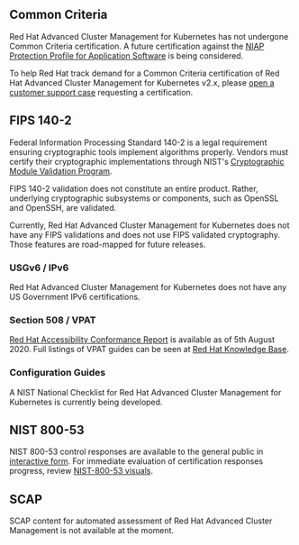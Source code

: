 ## Common Criteria
Red Hat Advanced Cluster Management for Kubernetes has not undergone Common Criteria certification. A future certification
against the [NIAP Protection Profile for Application Software](https://www.niap-ccevs.org/Profile/Info.cfm?PPID=394&id=394)
is being considered.

To help Red Hat track demand for a Common Criteria certification of Red Hat Advanced Cluster Management for Kubernetes v2.x,
please [open a customer support case](https://access.redhat.com/support/cases/#/case/new) requesting
a certification.

## FIPS 140-2
Federal Information Processing Standard 140-2 is a legal requirement ensuring cryptographic tools
implement algorithms properly. Vendors must certify their cryptographic implementations through NIST's
[Cryptographic Module Validation Program](https://csrc.nist.gov/Projects/Cryptographic-Module-Validation-Program).

FIPS 140-2 validation does not constitute an entire product. Rather, underlying cryptographic subsystems
or components, such as OpenSSL and OpenSSH, are validated.

Currently, Red Hat Advanced Cluster Management for Kubernetes does not have any FIPS validations and does not
use FIPS validated cryptography. Those features are road-mapped for future releases.

### USGv6 / IPv6
Red Hat Advanced Cluster Management for Kubernetes does not have any US Government IPv6 certifications.

### Section 508 / VPAT
[Red Hat Accessibility Conformance Report](https://access.redhat.com/sites/default/files/attachments/section508-vpat-rhacm-2.0.pdf)
is available as of 5th August 2020. Full listings of VPAT guides can be seen at
[Red Hat Knowledge Base](https://access.redhat.com/articles/2918071).

### Configuration Guides
A NIST National Checklist for Red Hat Advanced Cluster Management for Kubernetes is currently being developed.

## NIST 800-53
NIST 800-53 control responses are available to the general public in [interactive form](/ato/products/rhacm/NIST-800-53).
For immediate evaluation of certification responses progress, review [NIST-800-53 visuals](/ato/products/rhacs/Charts?tab=0).

## SCAP
SCAP content for automated assessment of Red Hat Advanced Cluster Management is not available at the moment.
